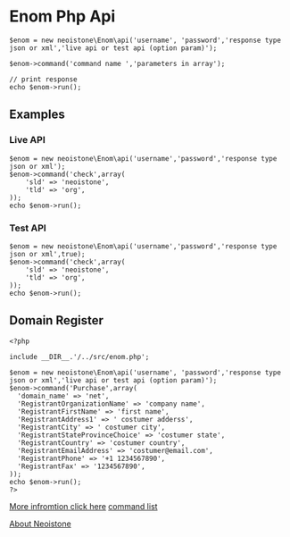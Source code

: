 # Enom Php Api 


```
$enom = new neoistone\Enom\api('username', 'password','response type json or xml','live api or test api (option param)');
```

```
$enom->command('command name ','parameters in array');
```

```
// print response
echo $enom->run();
```

## Examples ##
### Live API ###
```
$enom = new neoistone\Enom\api('username','password','response type json or xml');
$enom->command('check',array(
  	'sld' => 'neoistone',
  	'tld' => 'org',
));
echo $enom->run();
```


### Test API ###
```
$enom = new neoistone\Enom\api('username','password','response type json or xml',true);
$enom->command('check',array(
  	'sld' => 'neoistone',
  	'tld' => 'org',
));
echo $enom->run();
```
## Domain Register ##
```
<?php

include __DIR__.'/../src/enom.php';

$enom = new neoistone\Enom\api('username', 'password','response type json or xml','live api or test api (option param)');
$enom->command('Purchase',array(
  'domain_name' => 'net',
  'RegistrantOrganizationName' => 'company name',
  'RegistrantFirstName' => 'first name',
  'RegistrantAddress1' => ' costumer adderss',
  'RegistrantCity' => ' costumer city',
  'RegistrantStateProvinceChoice' => 'costumer state',
  'RegistrantCountry' => 'costumer country',
  'RegistrantEmailAddress' => 'costumer@email.com',
  'RegistrantPhone' => '+1 1234567890',
  'RegistrantFax' => '1234567890',
));
echo $enom->run();
?>
```
[More infromtion click here](https://www.enom.com/api/API%20topics/api_Check.htm) [command list](https://www.enom.com/api/API%20topics/api_Command_Categories.htm)

[About Neoistone](https://www.neoistone.com)
